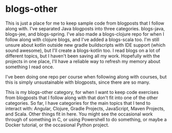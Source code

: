 # blogs-other #

This is just a place for me to keep sample code from blogposts that I follow along with. I've separated Java blogposts into three categories. blogs-java, blogs-jee, and blogs-spring. I've also made a blogs-clojure repo for when I follow along with clojure blogs, and I've added a blogs-scala too. I'm still unsure about kotlin outside new gradle buildscripts with IDE support (which sound awesome), but I'll create a blogs-kotlin too.  I read blogs on a lot of different topics, but I haven't been saving all my work. Hopefully with the projects in one place, I'll have a reliable way to refresh my memory about something I read once.

I've been doing one repo per course when following along with courses, but this is simply unsustainable with blogposts, since there are so many.

This is my blogs-other category, for when I want to keep code exercises from
blogposts that I follow along with that don't fit into one of the other
categories.  So far, I have categories for the main topics that I tend 
to interact with: Angular, Clojure, Gradle Projects, JavaScript,
Maven Projects, and Scala.  Other things fit in here.  You might see
the occasional work through of something in C, or using Powershell to
do something, or maybe a Docker tutorial, or the occasional Python 
project.
